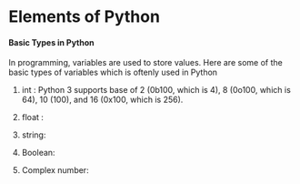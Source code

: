 # Elements of Python

#### Basic Types in Python
In programming, variables are used to store values. Here are some of the basic types of variables which is oftenly used in Python

1. int : Python 3 supports base of 2 (0b100, which is 4), 8 (0o100, which is 64), 10 (100), and 16 (0x100, which is 256).

2. float : 

3. string:

4. Boolean: 

5. Complex number: